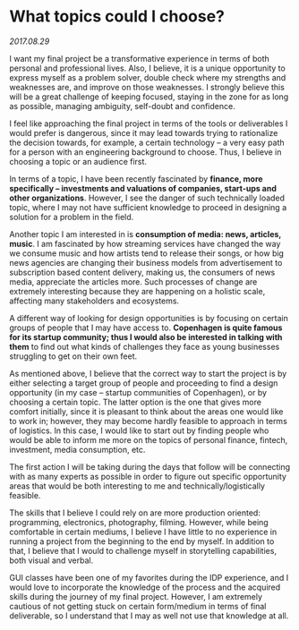 # What topics could I choose?

*2017.08.29*

I want my final project be a transformative experience in terms of both personal and professional lives. Also, I believe, it is a unique opportunity to express myself as a problem solver, double check where my strengths and weaknesses are, and improve on those weaknesses. I strongly believe this will be a great challenge of keeping focused, staying in the zone for as long as possible, managing ambiguity, self-doubt and confidence. 

I feel like approaching the final project in terms of the tools or deliverables I would prefer is dangerous, since it may lead towards trying to rationalize the decision towards, for example, a certain technology – a very easy path for a person with an engineering background to choose. Thus, I believe in choosing a topic or an audience first.

In terms of a topic, I have been recently fascinated by **finance, more specifically – investments and valuations of companies, start-ups and other organizations**. However, I see the danger of such technically loaded topic, where I may not have sufficient knowledge to proceed in designing a solution for a problem in the field.

Another topic I am interested in is **consumption of media: news, articles, music**. I am fascinated by how streaming services have changed the way we consume music and how artists tend to release their songs, or how big news agencies are changing their business models from advertisement to subscription based content delivery, making us, the consumers of news media, appreciate the articles more. Such processes of change are extremely interesting because they are happening on a holistic scale, affecting many stakeholders and ecosystems.

A different way of looking for design opportunities is by focusing on certain groups of people that I may have access to. **Copenhagen is quite famous for its startup community; thus I would also be interested in talking with them** to find out what kinds of challenges they face as young businesses struggling to get on their own feet.

As mentioned above, I believe that the correct way to start the project is by either selecting a target group of people and proceeding to find a design opportunity (in my case – startup communities of Copenhagen), or by choosing a certain topic. The latter option is the one that gives more comfort initially, since it is pleasant to think about the areas one would like to work in; however, they may become hardly feasible to approach in terms of logistics. In this case, I would like to start out by finding people who would be able to inform me more on the topics of personal finance, fintech, investment, media consumption, etc.

The first action I will be taking during the days that follow will be connecting with as many experts as possible in order to figure out specific opportunity areas that would be both interesting to me and technically/logistically feasible.

The skills that I believe I could rely on are more production oriented: programming, electronics, photography, filming. However, while being comfortable in certain mediums, I believe I have little to no experience in running a project from the beginning to the end by myself. In addition to that, I believe that I would to challenge myself in storytelling capabilities, both visual and verbal.

GUI classes have been one of my favorites during the IDP experience, and I would love to incorporate the knowledge of the process and the acquired skills during the journey of my final project. However, I am extremely cautious of not getting stuck on certain form/medium in terms of final deliverable, so I understand that I may as well not use that knowledge at all.
